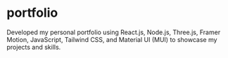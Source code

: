 # portfolio
Developed my personal portfolio using React.js, Node.js, Three.js, Framer Motion, JavaScript, Tailwind CSS, and Material UI (MUI) to showcase my projects and skills.

